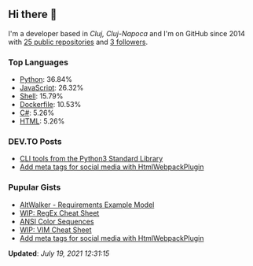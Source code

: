 <h2>Hi there 👋</h2>

<!-- This is just the base template, feel free to change it. -->

<p>
    I'm a developer based in <i>Cluj, Cluj-Napoca</i>
    and I'm on GitHub since 2014
    with <a href="https://github.com/Robert-96?tab=repositories">25 public repositories</a>
    and <a href="https://github.com/Robert-96?tab=followers">3 followers</a>.
</p>

<h3>Top Languages</h3>

<ul>
    <li><a href="https://github.com/search?q=user%3ARobert-96&l=Python">Python</a>: 36.84%</li>
    <li><a href="https://github.com/search?q=user%3ARobert-96&l=JavaScript">JavaScript</a>: 26.32%</li>
    <li><a href="https://github.com/search?q=user%3ARobert-96&l=Shell">Shell</a>: 15.79%</li>
    <li><a href="https://github.com/search?q=user%3ARobert-96&l=Dockerfile">Dockerfile</a>: 10.53%</li>
    <li><a href="https://github.com/search?q=user%3ARobert-96&l=C#">C#</a>: 5.26%</li>
    <li><a href="https://github.com/search?q=user%3ARobert-96&l=HTML">HTML</a>: 5.26%</li>
</ul>

<h3>DEV.TO Posts</h3>

<ul>
    <li><a href="https://dev.to/robert96/cli-tools-from-the-python3-standard-library-37em">CLI tools from the Python3 Standard Library</a></li>
    <li><a href="https://dev.to/robert96/add-meta-tags-for-social-media-with-htmlwebpackplugin-21h2">Add meta tags for social media with HtmlWebpackPlugin</a></li>
</ul>

<h3>Pupular Gists</h3>

<ul>
        <li><a href="https://gist.github.com/7c6aceafbcffe668a35813c18df4c63e">AltWalker - Requirements Example Model</a></li>
        <li><a href="https://gist.github.com/87120f49e3237210012498f2c82b5cf5">WIP: RegEx Cheat Sheet</a></li>
        <li><a href="https://gist.github.com/0281c940b2c105392489c567bf12c445">ANSI Color Sequences</a></li>
        <li><a href="https://gist.github.com/519e12b79853a6f6eb3a0ab2c98cc483">WIP: VIM Cheat Sheet</a></li>
        <li><a href="https://gist.github.com/e7a57356ab4ec7d1aea50aba04bfde76">Add meta tags for social media with HtmlWebpackPlugin</a></li>
</ul>

<p><strong>Updated</strong>: <i>July 19, 2021 12:31:15</i></p>
